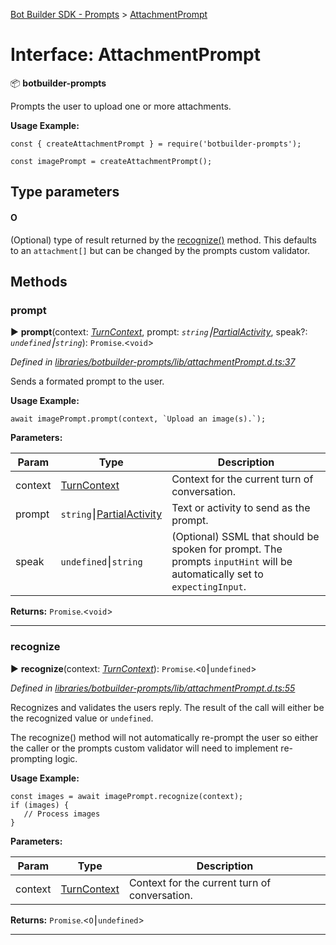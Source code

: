 [Bot Builder SDK - Prompts](../README.md) > [AttachmentPrompt](../interfaces/botbuilder_prompts.attachmentprompt.md)



# Interface: AttachmentPrompt


:package: **botbuilder-prompts**

Prompts the user to upload one or more attachments.

**Usage Example:**

    const { createAttachmentPrompt } = require('botbuilder-prompts');

    const imagePrompt = createAttachmentPrompt();

## Type parameters
#### O 

(Optional) type of result returned by the [recognize()](#recognize) method. This defaults to an `attachment[]` but can be changed by the prompts custom validator.


## Methods
<a id="prompt"></a>

###  prompt

► **prompt**(context: *[TurnContext]()*, prompt: *`string`⎮[Partial]()[Activity]()*, speak?: *`undefined`⎮`string`*): `Promise`.<`void`>



*Defined in [libraries/botbuilder-prompts/lib/attachmentPrompt.d.ts:37](https://github.com/Microsoft/botbuilder-js/blob/b50d910/libraries/botbuilder-prompts/lib/attachmentPrompt.d.ts#L37)*



Sends a formated prompt to the user.

**Usage Example:**

    await imagePrompt.prompt(context, `Upload an image(s).`);


**Parameters:**

| Param | Type | Description |
| ------ | ------ | ------ |
| context | [TurnContext]()   |  Context for the current turn of conversation. |
| prompt | `string`⎮[Partial]()[Activity]()   |  Text or activity to send as the prompt. |
| speak | `undefined`⎮`string`   |  (Optional) SSML that should be spoken for prompt. The prompts `inputHint` will be automatically set to `expectingInput`. |





**Returns:** `Promise`.<`void`>





___

<a id="recognize"></a>

###  recognize

► **recognize**(context: *[TurnContext]()*): `Promise`.<`O`⎮`undefined`>



*Defined in [libraries/botbuilder-prompts/lib/attachmentPrompt.d.ts:55](https://github.com/Microsoft/botbuilder-js/blob/b50d910/libraries/botbuilder-prompts/lib/attachmentPrompt.d.ts#L55)*



Recognizes and validates the users reply. The result of the call will either be the recognized value or `undefined`.

The recognize() method will not automatically re-prompt the user so either the caller or the prompts custom validator will need to implement re-prompting logic.

**Usage Example:**

    const images = await imagePrompt.recognize(context);
    if (images) {
       // Process images
    }


**Parameters:**

| Param | Type | Description |
| ------ | ------ | ------ |
| context | [TurnContext]()   |  Context for the current turn of conversation. |





**Returns:** `Promise`.<`O`⎮`undefined`>





___


